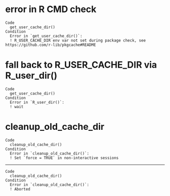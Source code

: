 # error in R CMD check

    Code
      get_user_cache_dir()
    Condition
      Error in `get_user_cache_dir()`:
      ! R_USER_CACHE_DIR env var not set during package check, see https://github.com/r-lib/pkgcache#README

# fall back to R_USER_CACHE_DIR via R_user_dir()

    Code
      get_user_cache_dir()
    Condition
      Error in `R_user_dir()`:
      ! wait

# cleanup_old_cache_dir

    Code
      cleanup_old_cache_dir()
    Condition
      Error in `cleanup_old_cache_dir()`:
      ! Set `force = TRUE` in non-interactive sessions

---

    Code
      cleanup_old_cache_dir()
    Condition
      Error in `cleanup_old_cache_dir()`:
      ! Aborted

